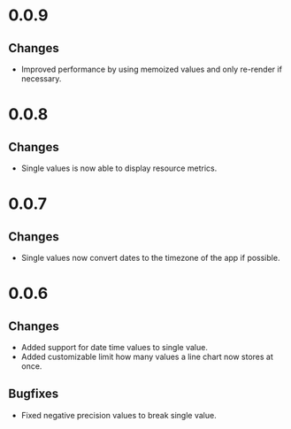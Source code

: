 # 0.0.9

## Changes

- Improved performance by using memoized values and only re-render if necessary.

# 0.0.8

## Changes

- Single values is now able to display resource metrics.

# 0.0.7

## Changes

- Single values now convert dates to the timezone of the app if possible.

# 0.0.6

## Changes

- Added support for date time values to single value.
- Added customizable limit how many values a line chart now stores at once.

## Bugfixes

- Fixed negative precision values to break single value.

